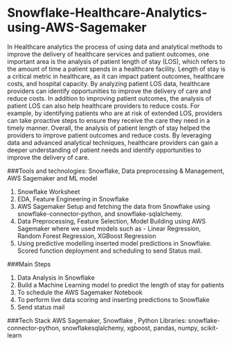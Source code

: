 # Snowflake-Healthcare-Analytics-using-AWS-Sagemaker
In Healthcare analytics the process of using data and analytical methods to improve the delivery of
healthcare services and patient outcomes, one important area is the analysis of patient length of stay
(LOS), which refers to the amount of time a patient spends in a healthcare facility.
Length of stay is a critical metric in healthcare, as it can impact patient outcomes, healthcare costs, and
hospital capacity. By analyzing patient LOS data, healthcare providers can identify opportunities to
improve the delivery of care and reduce costs.
In addition to improving patient outcomes, the analysis of patient LOS can also help healthcare providers
to reduce costs. For example, by identifying patients who are at risk of extended LOS, providers can take
proactive steps to ensure they receive the care they need in a timely manner. Overall, the analysis of
patient length of stay helped the providers to improve patient outcomes and reduce costs. By leveraging
data and advanced analytical techniques, healthcare providers can gain a deeper understanding of
patient needs and identify opportunities to improve the delivery of care.

###Tools and technologies: 
Snowflake, Data preprocessing & Management, AWS Sagemaker and ML model
1. Snowflake Worksheet
2. EDA, Feature Engineering in Snowflake
3. AWS Sagemaker Setup and fetching the data from Snowflake using snowflake-connector-python, and
snowflake-sqlalchemy.
4. Data Preprocessing, Feature Selection, Model Building using AWS Sagemaker where we used models
such as - Linear Regression, Random Forest Regression, XGBoost Regression
5. Using predictive modelling inserted model predictions in Snowflake. Scored function deployment and
scheduling to send Status mail.

###Main Steps
1. Data Analysis in Snowflake
2. Build a Machine Learning model to predict the length of stay for
patients 
3. To schedule the AWS Sagemaker Notebook 
4. To perform live data scoring and inserting
predictions to Snowflake 
5. Send status mail

###Tech Stack 
AWS Sagemaker, Snowflake , Python Libraries: snowflake-connector-python, snowflakesqlalchemy, xgboost, pandas, numpy, scikit-learn
